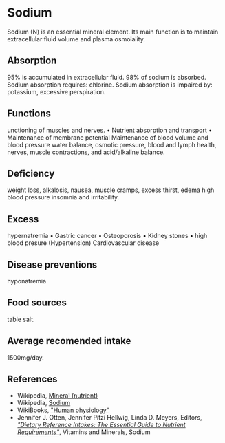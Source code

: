 # Sodium
Sodium (N) is an essential mineral element. Its main function is to maintain extracellular fluid volume and plasma osmolality.

## Absorption
95% is accumulated in extracellular fluid.
98% of sodium is absorbed.
Sodium absorption requires: chlorine.
Sodium absorption is impaired by: potassium, excessive perspiration.

## Functions
unctioning of muscles and nerves.
	• Nutrient absorption and transport
	• Maintenance of membrane potential
Maintenance of blood volume and blood pressure
water balance, osmotic pressure, blood and lymph health, nerves, muscle contractions, and acid/alkaline balance.

## Deficiency
weight loss, alkalosis, nausea, muscle cramps, excess thirst, edema high blood pressure insomnia and irritability. 

## Excess
hypernatremia
	• Gastric cancer
	• Osteoporosis
	• Kidney stones
	• high blood presure (Hypertension)
Cardiovascular disease

## Disease preventions
hyponatremia 

## Food sources
table salt.

## Average recomended intake
1500mg/day.

## References
- Wikipedia, [Mineral (nutrient)](https://en.wikipedia.org/wiki/Mineral_(nutrient))
- Wikipedia, [Sodium](https://en.wikipedia.org/wiki/Sodium)
- WikiBooks, ["Human physiology"](https://en.wikibooks.org/wiki/Human_Physiology/Nutrition#Minerals)
- Jennifer J. Otten, Jennifer Pitzi Hellwig, Linda D. Meyers, Editors, [_"Dietary Reference Intakes: The Essential Guide to Nutrient Requirements"_](https://www.amazon.com/Dietary-Reference-Intakes-Essential-Requirements/dp/0309157420), Vitamins and Minerals, Sodium